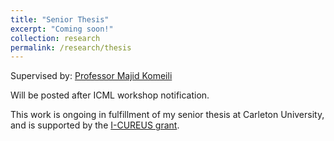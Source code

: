 ```yaml
---
title: "Senior Thesis"
excerpt: "Coming soon!"
collection: research
permalink: /research/thesis
---
```


<!-- Do Human-Written Explanations Make Neural Attention More Interpretable? -->

Supervised by: [Professor Majid Komeili](http://people.scs.carleton.ca/~majidkomeili/)

<!-- We propose a novel method for text classification with improved local post-hoc interpretability without compromising performance by learning from human-written rationales.  We demonstrate that deriving attention scores from the rationales leads to stronger correlations with human judgements than previous works. Our code is made publically available on [GitHub]().
-->

Will be posted after ICML workshop notification.

This work is ongoing in fulfillment of my senior thesis at Carleton University, and is supported by the [I-CUREUS grant](https://carleton.ca/discoverycentre/funding-opportunities/icureus).